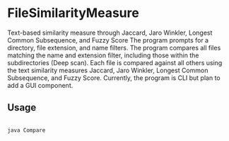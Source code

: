 # FileSimilarityMeasure
Text-based similarity measure through Jaccard, Jaro Winkler, Longest Common Subsequence, and Fuzzy Score
The program prompts for a directory, file extension, and name filters. The program compares all files matching the name and extension filter, including those within the subdirectories (Deep scan). Each file is compared against all others using the text similarity measures Jaccard, Jaro Winkler, Longest Common Subsequence, and Fuzzy Score. Currently, the program is CLI but plan to add a GUI component.

## Usage
<code>
java Compare
</code>
